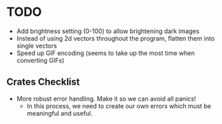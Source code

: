 # TODO

- Add brightness setting (0-100) to allow brightening dark images
- Instead of using 2d vectors throughout the program, flatten them into single vectors
- Speed up GIF encoding (seems to take up the most time when converting GIFs)

## Crates Checklist

- More robust error handling. Make it so we can avoid all panics!
    - In this process, we need to create our own errors which must be meaningful and useful.


